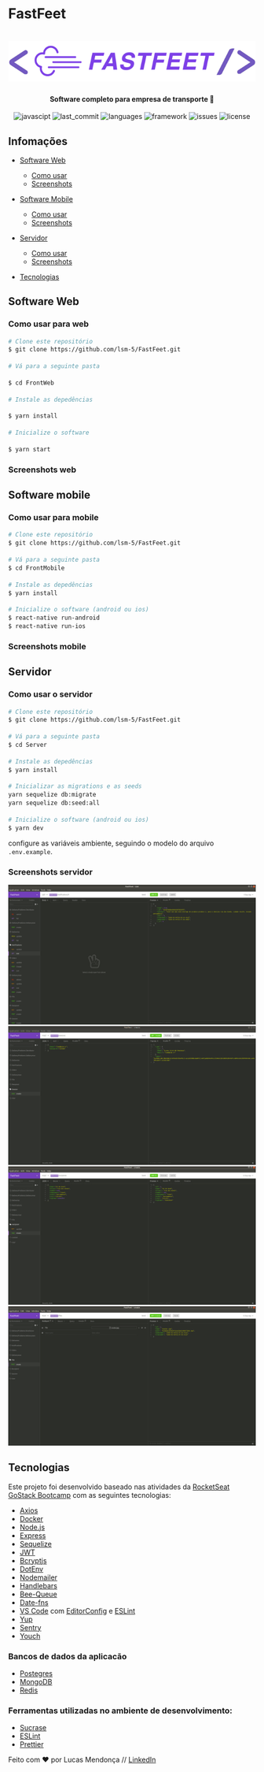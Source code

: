 # FastFeet

<h1 align="center">
    <img alt="GoBarber" src="img/logoCode.png" />
</h1>

<h4 align="center">
 Software completo para empresa de transporte 🚚
</h4>

<p align="center">
  
  <img alt="javascipt" src="https://img.shields.io/badge/javascript-87%25-yellow">
  
  <img alt="last_commit" src="https://img.shields.io/badge/last%20commit-march-red">
  
  <img alt="languages" src="https://img.shields.io/badge/languages-1-yellowgreen">

  <img alt="framework" src="https://img.shields.io/badge/framework-2-blue">

  <img alt="issues" src="https://img.shields.io/badge/issues-0%20open-brightgreen">

  <img alt="license" src="https://img.shields.io/badge/license-MIT-green">

</p>

## Infomações

- [Software Web](#software-web)

  - [Como usar](#como-usar-para-web)
  - [Screenshots](#screenshots-web)

- [Software Mobile](#software-mobile)

  - [Como usar](#como-usar-para-mobile)
  - [Screenshots](#screenshots-mobile)

- [Servidor](#como-usar-o-servidor)

  - [Como usar](#como-usar-o-servidor)
  - [Screenshots](#screenshots-servidor)

- [Tecnologias](#tecnologias)

## Software Web

### Como usar para web

```bash
# Clone este repositório
$ git clone https://github.com/lsm-5/FastFeet.git

# Vá para a seguinte pasta

$ cd FrontWeb

# Instale as depedências

$ yarn install

# Inicialize o software

$ yarn start

```

### Screenshots web


## Software mobile

### Como usar para mobile

```bash
# Clone este repositório
$ git clone https://github.com/lsm-5/FastFeet.git

# Vá para a seguinte pasta
$ cd FrontMobile

# Instale as depedências
$ yarn install

# Inicialize o software (android ou ios)
$ react-native run-android
$ react-native run-ios
```

### Screenshots mobile


## Servidor

### Como usar o servidor

```bash
# Clone este repositório
$ git clone https://github.com/lsm-5/FastFeet.git

# Vá para a seguinte pasta
$ cd Server

# Instale as depedências
$ yarn install

# Inicializar as migrations e as seeds
yarn sequelize db:migrate
yarn sequelize db:seed:all

# Inicialize o software (android ou ios)
$ yarn dev
```
configure as variáveis ambiente, seguindo o modelo do arquivo ```.env.example```.


### Screenshots servidor

<p align="center">
  
  <img alt="Screenshot1" src="img/Server1.png">
  
  <img alt="Screenshot2" src="img/Server2.png">
  
  <img alt="Screenshot3" src="img/Server3.png">

  <img alt="Screenshot4" src="img/Server4.png">

</p>

## Tecnologias

Este projeto foi desenvolvido baseado nas atividades da [RocketSeat GoStack Bootcamp](https://rocketseat.com.br/bootcamp) com as seguintes tecnologias:

- [Axios](https://github.com/axios/axios)
- [Docker](https://www.docker.com/)
- [Node.js](https://github.com/nodejs)
- [Express](https://github.com/expressjs/express)
- [Sequelize](https://github.com/sequelize/sequelize) 
- [JWT](https://www.npmjs.com/package/jsonwebtoken)
- [Bcryptjs](https://www.npmjs.com/package/bcrypt)
- [DotEnv](https://github.com/motdotla/dotenv) 
- [Nodemailer](https://github.com/nodemailer/nodemailer) 
- [Handlebars](https://handlebarsjs.com/) 
- [Bee-Queue](https://github.com/bee-queue/bee-queue) 
- [Date-fns](https://github.com/date-fns/date-fns)
- [VS Code][vc] com [EditorConfig][vceditconfig] e [ESLint][vceslint]
- [Yup](https://www.npmjs.com/package/yup)
- [Sentry](https://sentry.io/)
- [Youch](https://github.com/poppinss/youch)

### Bancos de dados da aplicacão
- [Postegres](https://github.com/postgres/postgres)
- [MongoDB](https://www.mongodb.com/)
- [Redis](https://redis.io/)

### Ferramentas utilizadas no ambiente de desenvolvimento:
- [Sucrase](https://sucrase.io/)
- [ESLint](https://github.com/eslint/eslint)
- [Prettier](https://github.com/prettier/prettier)

Feito com ♥ por Lucas Mendonça // [LinkedIn](https://www.linkedin.com/in/lucas-mendon%C3%A7a-12181a187/)

[nodejs]: https://nodejs.org/
[yarn]: https://yarnpkg.com/
[vc]: https://code.visualstudio.com/
[vceditconfig]: https://marketplace.visualstudio.com/items?itemName=EditorConfig.EditorConfig
[vceslint]: https://marketplace.visualstudio.com/items?itemName=dbaeumer.vscode-eslint